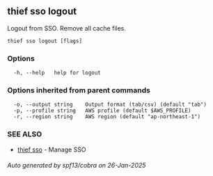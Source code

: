 ## thief sso logout

Logout from SSO. Remove all cache files.

```
thief sso logout [flags]
```

### Options

```
  -h, --help   help for logout
```

### Options inherited from parent commands

```
  -o, --output string    Output format (tab/csv) (default "tab")
  -p, --profile string   AWS profile (default $AWS_PROFILE)
  -r, --region string    AWS region (default "ap-northeast-1")
```

### SEE ALSO

* [thief sso](thief_sso.md)	 - Manage SSO

###### Auto generated by spf13/cobra on 26-Jan-2025
